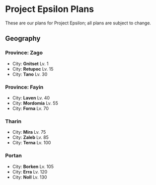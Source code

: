 # Project Epsilon Plans

These are our plans for Project Epsilon; all plans are subject to change.

## Geography

### Province: Zago

* City: **Gnitset** Lv. 1
* City: **Retupoc** Lv. 15
* City: **Tano** Lv. 30

### Province: Fayin

* City: **Laven** Lv. 40
* City: **Mordomia** Lv. 55
* City: **Forna** Lv. 70

### Tharin

* City: **Mira** Lv. 75
* City: **Zaleb** Lv. 85
* City: **Terna** Lv. 100

### Portan

* City: **Borken** Lv. 105
* City: **Erra** Lv. 120
* City: **Noll** Lv. 130 <!-- god dammit blaze -->

